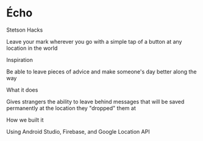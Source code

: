 # Écho
Stetson Hacks

Leave your mark wherever you go with a simple tap of a button at any location in the world

Inspiration

Be able to leave pieces of advice and make someone's day better along the way

What it does

Gives strangers the ability to leave behind messages that will be saved permanently at the location they "dropped" them at


How we built it

Using Android Studio, Firebase, and Google Location API
